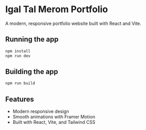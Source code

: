 # Igal Tal Merom Portfolio

A modern, responsive portfolio website built with React and Vite.

## Running the app

```bash
npm install
npm run dev
```

## Building the app

```bash
npm run build
```

## Features

- Modern responsive design
- Smooth animations with Framer Motion
- Built with React, Vite, and Tailwind CSS